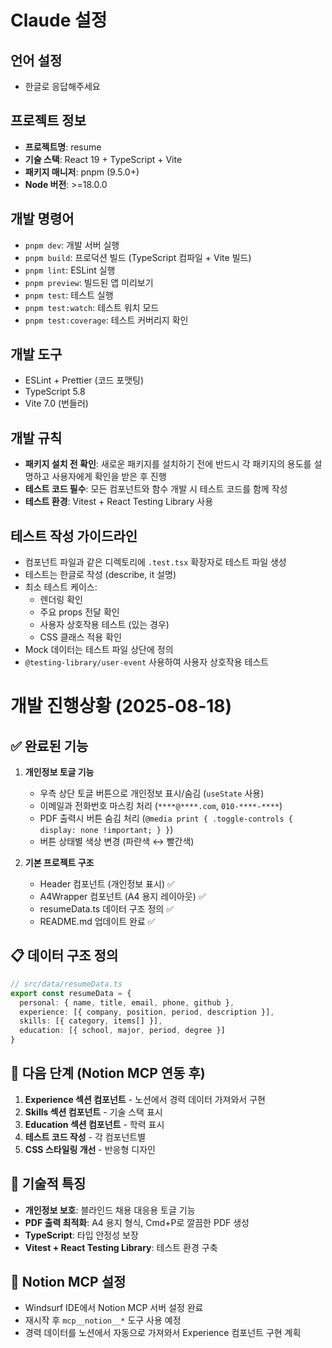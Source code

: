 # Claude 설정

## 언어 설정
- 한글로 응답해주세요

## 프로젝트 정보
- **프로젝트명**: resume
- **기술 스택**: React 19 + TypeScript + Vite
- **패키지 매니저**: pnpm (9.5.0+)
- **Node 버전**: >=18.0.0

## 개발 명령어
- `pnpm dev`: 개발 서버 실행
- `pnpm build`: 프로덕션 빌드 (TypeScript 컴파일 + Vite 빌드)
- `pnpm lint`: ESLint 실행
- `pnpm preview`: 빌드된 앱 미리보기
- `pnpm test`: 테스트 실행
- `pnpm test:watch`: 테스트 워치 모드
- `pnpm test:coverage`: 테스트 커버리지 확인

## 개발 도구
- ESLint + Prettier (코드 포맷팅)
- TypeScript 5.8
- Vite 7.0 (번들러)

## 개발 규칙
- **패키지 설치 전 확인**: 새로운 패키지를 설치하기 전에 반드시 각 패키지의 용도를 설명하고 사용자에게 확인을 받은 후 진행
- **테스트 코드 필수**: 모든 컴포넌트와 함수 개발 시 테스트 코드를 함께 작성
- **테스트 환경**: Vitest + React Testing Library 사용

## 테스트 작성 가이드라인
- 컴포넌트 파일과 같은 디렉토리에 `.test.tsx` 확장자로 테스트 파일 생성
- 테스트는 한글로 작성 (describe, it 설명)
- 최소 테스트 케이스:
  - 렌더링 확인
  - 주요 props 전달 확인
  - 사용자 상호작용 테스트 (있는 경우)
  - CSS 클래스 적용 확인
- Mock 데이터는 테스트 파일 상단에 정의
- `@testing-library/user-event` 사용하여 사용자 상호작용 테스트

# 개발 진행상황 (2025-08-18)

## ✅ 완료된 기능
1. **개인정보 토글 기능**
   - 우측 상단 토글 버튼으로 개인정보 표시/숨김 (`useState` 사용)
   - 이메일과 전화번호 마스킹 처리 (`****@****.com`, `010-****-****`)
   - PDF 출력시 버튼 숨김 처리 (`@media print { .toggle-controls { display: none !important; } }`)
   - 버튼 상태별 색상 변경 (파란색 ↔ 빨간색)

2. **기본 프로젝트 구조**
   - Header 컴포넌트 (개인정보 표시) ✅
   - A4Wrapper 컴포넌트 (A4 용지 레이아웃) ✅
   - resumeData.ts 데이터 구조 정의 ✅
   - README.md 업데이트 완료 ✅

## 📋 데이터 구조 정의
```typescript
// src/data/resumeData.ts
export const resumeData = {
  personal: { name, title, email, phone, github },
  experience: [{ company, position, period, description }],
  skills: [{ category, items[] }],
  education: [{ school, major, period, degree }]
}
```

## 🚧 다음 단계 (Notion MCP 연동 후)
1. **Experience 섹션 컴포넌트** - 노션에서 경력 데이터 가져와서 구현
2. **Skills 섹션 컴포넌트** - 기술 스택 표시
3. **Education 섹션 컴포넌트** - 학력 표시
4. **테스트 코드 작성** - 각 컴포넌트별
5. **CSS 스타일링 개선** - 반응형 디자인

## 🔧 기술적 특징
- **개인정보 보호**: 블라인드 채용 대응용 토글 기능
- **PDF 출력 최적화**: A4 용지 형식, Cmd+P로 깔끔한 PDF 생성
- **TypeScript**: 타입 안정성 보장
- **Vitest + React Testing Library**: 테스트 환경 구축

## 📝 Notion MCP 설정
- Windsurf IDE에서 Notion MCP 서버 설정 완료
- 재시작 후 `mcp__notion__*` 도구 사용 예정
- 경력 데이터를 노션에서 자동으로 가져와서 Experience 컴포넌트 구현 계획
